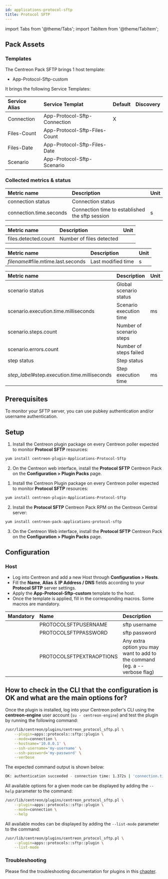 ```yaml
---
id: applications-protocol-sftp
title: Protocol SFTP
---
```

import Tabs from '@theme/Tabs';
import TabItem from '@theme/TabItem';

## Pack Assets

### Templates

The Centreon Pack SFTP brings 1 host template:
* App-Protocol-Sftp-custom

It brings the following Service Templates:

| Service Alias  | Service Templat               | Default | Discovery |
|:---------------|:------------------------------|:--------|:----------|
| Connection     | App-Protocol-Sftp-Connection  | X       |           |
| Files-Count    | App-Protocol-Sftp-Files-Count |         |           |
| Files-Date     | App-Protocol-Sftp-Files-Date  |         |           |
| Scenario       | App-Protocol-Sftp-Scenario    |         |           |

### Collected metrics & status

<Tabs groupId="sync">
<TabItem value="Connection" label="Connection">

| Metric name             | Description                                     | Unit  |
| :---------------------- | :---------------------------------------------- | :---- |
| connection status       | Connection status                               |       |
| connection.time.seconds | Connection time to established the sftp session | s     |

</TabItem>
<TabItem value="Files-Count" label="Files-Count">

| Metric name          | Description              | Unit  |
| :------------------- | :----------------------- | :---- |
| files.detected.count | Number of files detected |       |

</TabItem>
<TabItem value="Files-Date" label="Files-Date">

| Metric name                        | Description        | Unit   |
| :--------------------------------- | :----------------- | :----- |
| *filename*#file.mtime.last.seconds | Last modified time | s      |

</TabItem>
<TabItem value="Scenario" label="Scenario">

| Metric name                                   | Description              | Unit  |
| :-------------------------------------------- | :----------------------- | :---- |
| scenario status                               | Global scenario status   |       |
| scenario.execution.time.milliseconds          | Scenario execution time  | ms    |
| scenario.steps.count                          | Number of scenario steps |       |
| scenario.errors.count                         | Number of steps failed   |       |
| step status                                   | Step status              |       |    
| *step_label*#step.execution.time.milliseconds | Step execution time      | ms    |

</TabItem>
</Tabs>

## Prerequisites

To monitor your SFTP server, you can use pubkey authentication and/or username authentication.

## Setup

<Tabs groupId="sync">
<TabItem value="Online License" label="Online License">

1. Install the Centreon plugin package on every Centreon poller expected to monitor **Protocol SFTP** resources:

```bash
yum install centreon-plugin-Applications-Protocol-Sftp
```

2. On the Centreon web interface, install the **Protocol SFTP** Centreon Pack on the **Configuration > Plugin Packs** page.

</TabItem>

<TabItem value="Offline License" label="Offline License">

1. Install the Centreon Plugin package on every Centreon poller expected to monitor **Protocol SFTP** resources:

```bash
yum install centreon-plugin-Applications-Protocol-Sftp
```

2. Install the **Protocol SFTP** Centreon Pack RPM on the Centreon Central server:

```bash
yum install centreon-pack-applications-protocol-sftp
```

3. On the Centreon Web interface, install the **Protocol SFTP** Centreon Pack on the **Configuration > Plugin Packs** page.

</TabItem>
</Tabs>

## Configuration

### Host

* Log into Centreon and add a new Host through **Configuration > Hosts**.
* Fill the **Name**, **Alias** & **IP Address / DNS** fields according to your **Protocol SFTP** server settings.
* Apply the **App-Protocol-Sftp-custom** template to the host.
* Once the template is applied, fill in the corresponding macros. Some macros are mandatory.

| Mandatory | Name                     | Description                                                                |
| :-------- | :----------------------- | :------------------------------------------------------------------------- |
|           | PROTOCOLSFTPUSERNAME     | sftp username                                                              |
|           | PROTOCOLSFTPPASSWORD     | sftp password                                                              |
|           | PROTOCOLSFTPEXTRAOPTIONS | Any extra option you may want to add to the command (eg. a --verbose flag) |

## How to check in the CLI that the configuration is OK and what are the main options for? 

Once the plugin is installed, log into your Centreon poller's CLI using the
**centreon-engine** user account (`su - centreon-engine`) and test the plugin by
running the following command:

```bash
/usr/lib/centreon/plugins/centreon_protocol_sftp.pl \
    --plugin=apps::protocols::sftp::plugin \
    --mode=connection \
    --hostname='10.0.0.1' \
    --ssh-username='my-username' \
    --ssh-password='my-password' \
    --verbose
```

The expected command output is shown below:

```bash
OK: authentication succeeded - connection time: 1.372s | 'connection.time.seconds'=1.372s;;;0;
```

All available options for a given mode can be displayed by adding the 
`--help` parameter to the command:

```bash
/usr/lib/centreon/plugins/centreon_protocol_sftp.pl \
    --plugin=apps::protocols::sftp::plugin \
    --mode=connection \
    --help
```

All available modes can be displayed by adding the 
`--list-mode` parameter to the command:

```bash
/usr/lib/centreon/plugins/centreon_protocol_sftp.pl \
    --plugin=apps::protocols::sftp::plugin \
    --list-mode
```

### Troubleshooting

Please find the troubleshooting documentation for plugins in
this [chapter](../getting-started/how-to-guides/troubleshooting-plugins.md).
